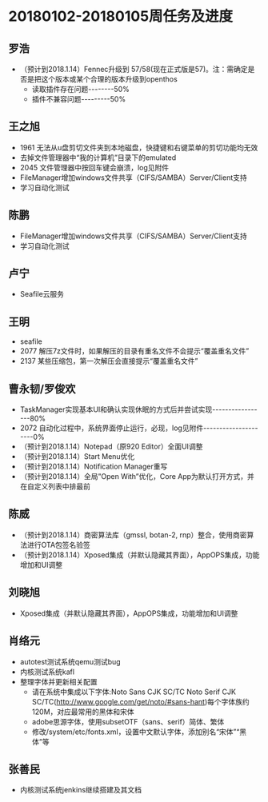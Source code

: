 # 20180102-20180105周任务及进度

## 罗浩
- （预计到2018.1.14）Fennec升级到 57/58(现在正式版是57)。注：需确定是否是把这个版本或某个合理的版本升级到openthos
   - 读取插件存在问题--------50%
   - 插件不兼容问题---------50%

## 王之旭
- 1961 无法从u盘剪切文件夹到本地磁盘，快捷键和右键菜单的剪切功能均无效
- 去掉文件管理器中“我的计算机”目录下的emulated
- 2045 文件管理器中按回车键会崩溃，log见附件
- FileManager增加windows文件共享（CIFS/SAMBA）Server/Client支持
- 学习自动化测试

## 陈鹏
- FileManager增加windows文件共享（CIFS/SAMBA）Server/Client支持
- 学习自动化测试

## 卢宁
- Seafile云服务

## 王明
- seafile
- 2077 解压7z文件时，如果解压的目录有重名文件不会提示“覆盖重名文件”
- 2137 某些压缩包，第一次解压会直接提示“覆盖重名文件”

## 曹永韧/罗俊欢
- TaskManager实现基本UI和确认实现休眠的方式后并尝试实现-----------------80%
- 2072 自动化过程中，系统界面停止运行，必现，log见附件---------------------0%
- （预计到2018.1.14）Notepad（原920 Editor）全面UI调整
- （预计到2018.1.14）Start Menu优化
- （预计到2018.1.14）Notification Manager重写
- （预计到2018.1.14）全局”Open With”优化，Core App为默认打开方式，并在自定义列表中排最前

## 陈威
- （预计到2018.1.14）商密算法库（gmssl, botan-2, rnp）整合，使用商密算法进行OTA包签名验签
- （预计到2018.1.14）Xposed集成（并默认隐藏其界面），AppOPS集成，功能增加和UI调整

## 刘晓旭
- Xposed集成（并默认隐藏其界面），AppOPS集成，功能增加和UI调整

## 肖络元
- autotest测试系统qemu测试bug
- 内核测试系统kafl
- 整理字体并更新相关配置
  - 请在系统中集成以下字体:Noto Sans CJK SC/TC   Noto Serif CJK SC/TC(http://www.google.com/get/noto/#sans-hant)每个字体族约120M，对应最常用的黑体和宋体
  - adobe思源字体，使用subsetOTF（sans、serif）简体、繁体
  - 修改/system/etc/fonts.xml，设置中文默认字体，添加别名“宋体”“黑体”等

## 张善民
- 内核测试系统jenkins继续搭建及其文档
